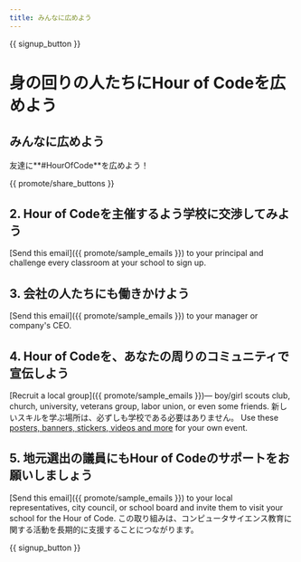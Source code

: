 ```yaml
---
title: みんなに広めよう
---
```


{{ signup_button }}

# 身の回りの人たちにHour of Codeを広めよう

## みんなに広めよう

友達に**#HourOfCode**を広めよう！

{{ promote/share_buttons }}

## 2. Hour of Codeを主催するよう学校に交渉してみよう

[Send this email]({{ promote/sample_emails }}) to your principal and challenge every classroom at your school to sign up.

## 3. 会社の人たちにも働きかけよう

[Send this email]({{ promote/sample_emails }}) to your manager or company's CEO.

## 4. Hour of Codeを、あなたの周りのコミュニティで宣伝しよう

[Recruit a local group]({{ promote/sample_emails }})— boy/girl scouts club, church, university, veterans group, labor union, or even some friends. 新しいスキルを学ぶ場所は、必ずしも学校である必要はありません。 Use these [posters, banners, stickers, videos and more](/promote/resources) for your own event.

## 5. 地元選出の議員にもHour of Codeのサポートをお願いしましょう

[Send this email]({{ promote/sample_emails }}) to your local representatives, city council, or school board and invite them to visit your school for the Hour of Code. この取り組みは、コンピュータサイエンス教育に関する活動を長期的に支援することにつながります。

{{ signup_button }}